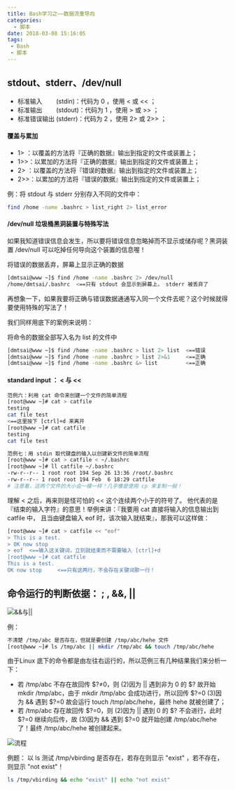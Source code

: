 ```yaml
---
title: Bash学习之——数据流重导向
categories:
  - 脚本
date: 2018-03-08 15:16:05
tags:
 - Bash
 - 脚本
---
```

## stdout、stderr、/dev/null

* 标准输入　　  (stdin)：代码为 0 ，使用 < 或 << ；
* 标准输出　 　(stdout)：代码为 1 ，使用 > 或 >> ；
* 标准错误输出 (stderr)：代码为 2 ，使用 2> 或 2>> ；

#### 覆盖与累加
*  1> ：以覆盖的方法将『正确的数据』输出到指定的文件或装置上；
*  1>>：以累加的方法将『正确的数据』输出到指定的文件或装置上；
*  2> ：以覆盖的方法将『错误的数据』输出到指定的文件或装置上；
*  2>>：以累加的方法将『错误的数据』输出到指定的文件或装置上；

例：将 stdout 与 stderr 分别存入不同的文件中：
``` Bash
find /home -name .bashrc > list_right 2> list_error
```

#### /dev/null 垃圾桶黑洞装置与特殊写法
如果我知道错误信息会发生，所以要将错误信息忽略掉而不显示或储存呢？黑洞装置 /dev/null 可以吃掉任何导向这个装置的信息喔！

将错误的数据丢弃，屏幕上显示正确的数据
``` Bash
[dmtsai@www ~]$ find /home -name .bashrc 2> /dev/null
/home/dmtsai/.bashrc  <==只有 stdout 会显示到屏幕上， stderr 被丢弃了
```

再想象一下，如果我要将正确与错误数据通通写入同一个文件去呢？这个时候就得要使用特殊的写法了！ 

我们同样用底下的案例来说明：

将命令的数据全部写入名为 list 的文件中
``` Bash
[dmtsai@www ~]$ find /home -name .bashrc > list 2> list  <==错误
[dmtsai@www ~]$ find /home -name .bashrc > list 2>&1     <==正确
[dmtsai@www ~]$ find /home -name .bashrc &> list         <==正确
```

#### standard input ： < 与 <<
``` Bash
范例六：利用 cat 命令来创建一个文件的简单流程
[root@www ~]# cat > catfile
testing
cat file test
<==这里按下 [ctrl]+d 来离开
[root@www ~]# cat catfile
testing
cat file test

范例七：用 stdin 取代键盘的输入以创建新文件的简单流程
[root@www ~]# cat > catfile < ~/.bashrc
[root@www ~]# ll catfile ~/.bashrc
-rw-r--r-- 1 root root 194 Sep 26 13:36 /root/.bashrc
-rw-r--r-- 1 root root 194 Feb  6 18:29 catfile
# 注意看，这两个文件的大小会一模一样！几乎像是使用 cp 来复制一般！
```

理解 < 之后，再来则是怪可怕的 << 这个连续两个小于的符号了。 他代表的是『结束的输入字符』的意思！举例来讲：『我要用 cat 直接将输入的信息输出到 catfile 中， 且当由键盘输入 eof 时，该次输入就结束』，那我可以这样做：
``` Bash
[root@www ~]# cat > catfile << "eof"
> This is a test.
> OK now stop
> eof  <==输入这关键词，立刻就结束而不需要输入 [ctrl]+d
[root@www ~]# cat catfile
This is a test.
OK now stop     <==只有这两行，不会存在关键词那一行！
```

## 命令运行的判断依据： ; , &&, ||
![&&与||](bash1.png)

例：
``` Bash
不清楚 /tmp/abc 是否存在，但就是要创建 /tmp/abc/hehe 文件
[root@www ~]# ls /tmp/abc || mkdir /tmp/abc && touch /tmp/abc/hehe
```
由于Linux 底下的命令都是由左往右运行的，所以范例三有几种结果我们来分析一下：

* 若 /tmp/abc 不存在故回传 $?≠0，则 (2)因为 || 遇到非为 0 的 $? 故开始 mkdir /tmp/abc，由于 mkdir /tmp/abc 会成功进行，所以回传 $?=0 (3)因为 && 遇到 $?=0 故会运行 touch /tmp/abc/hehe，最终 hehe 就被创建了；
* 若 /tmp/abc 存在故回传 $?=0，则 (2)因为 || 遇到 0 的 $? 不会进行，此时 $?=0 继续向后传，故 (3)因为 && 遇到 $?=0 就开始创建 /tmp/abc/hehe 了！最终 /tmp/abc/hehe 被创建起来。

![流程](bash2.png)

例题：
以 ls 测试 /tmp/vbirding 是否存在，若存在则显示 "exist" ，若不存在，则显示 "not exist"！
``` Bash
ls /tmp/vbirding && echo "exist" || echo "not exist"
```

